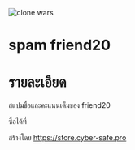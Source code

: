 ![clone wars](https://store.cyber-safe.pro/assets/images/uploads/594563779.png)

# spam friend20
# รายละเอียด
สแปมชื่อและคะแนนเต็มของ friend20

ซื้อได้ที่

สร้างโดย
https://store.cyber-safe.pro